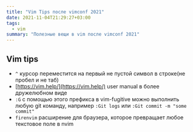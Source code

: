 ```yaml
---
title: "Vim Tips после vimconf 2021"
date: 2021-11-04T21:29:27+03:00
tags:
  - vim
summary: "Полезные вещи в vim после vimconf 2021"
---
```


## Vim tips 
- `^` курсор переместится на первый не пустой символ в строке(не пробел и не таб)
- [https://vim.help/](https://vim.help/) user manual в более дружелюбном виде
- `:G` с помощью этого префикса в vim-fugitive можно выполнить любую git команду, например `:Git logs` или `:Git commit -m "some commit"`
- `firenvim` расширение для браузера, которое превращает любое текстовое поле в nvim

